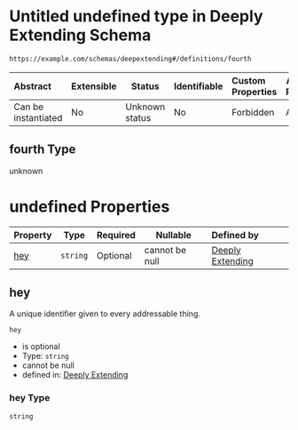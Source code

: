# Untitled undefined type in Deeply Extending Schema

```txt
https://example.com/schemas/deepextending#/definitions/fourth
```




| Abstract            | Extensible | Status         | Identifiable | Custom Properties | Additional Properties | Access Restrictions | Defined In                                                                                           |
| :------------------ | ---------- | -------------- | ------------ | :---------------- | --------------------- | ------------------- | ---------------------------------------------------------------------------------------------------- |
| Can be instantiated | No         | Unknown status | No           | Forbidden         | Allowed               | none                | [deepextending.schema.json\*](../generated-schemas/deepextending.schema.json "open original schema") |

## fourth Type

unknown

# undefined Properties

| Property    | Type     | Required | Nullable       | Defined by                                                                                                                                                 |
| :---------- | -------- | -------- | -------------- | :--------------------------------------------------------------------------------------------------------------------------------------------------------- |
| [hey](#hey) | `string` | Optional | cannot be null | [Deeply Extending](deepextending-definitions-fourth-properties-hey.md "https&#x3A;//example.com/schemas/deepextending#/definitions/fourth/properties/hey") |

## hey

A unique identifier given to every addressable thing.


`hey`

-   is optional
-   Type: `string`
-   cannot be null
-   defined in: [Deeply Extending](deepextending-definitions-fourth-properties-hey.md "https&#x3A;//example.com/schemas/deepextending#/definitions/fourth/properties/hey")

### hey Type

`string`
